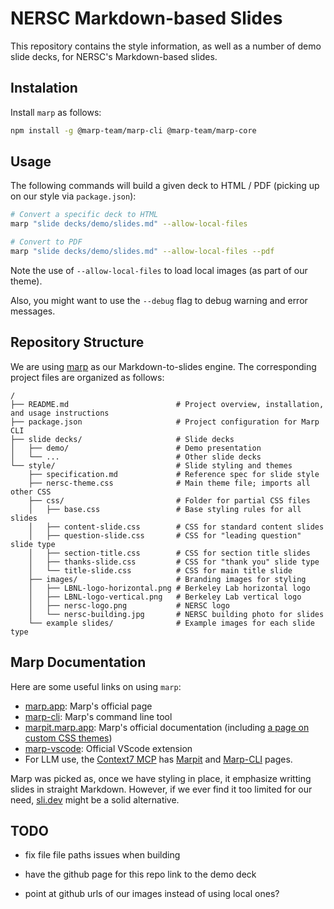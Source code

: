 # NERSC Markdown-based Slides

This repository contains the style information, as well as a number of demo slide decks, for NERSC's Markdown-based slides.

## Instalation

Install `marp` as follows:

```sh
npm install -g @marp-team/marp-cli @marp-team/marp-core
```

## Usage

The following commands will build a given deck to HTML / PDF (picking up on our style via `package.json`):

```sh
# Convert a specific deck to HTML
marp "slide decks/demo/slides.md" --allow-local-files

# Convert to PDF
marp "slide decks/demo/slides.md" --allow-local-files --pdf
```

Note the use of `--allow-local-files` to load local images (as part of our theme).

Also, you might want to use the `--debug` flag to debug warning and error messages.

## Repository Structure

We are using [marp](https://marp.app/) as our Markdown-to-slides engine.
The corresponding project files are organized as follows:

```
/
├── README.md                        # Project overview, installation, and usage instructions
├── package.json                     # Project configuration for Marp CLI
├── slide decks/                     # Slide decks
│   ├── demo/                        # Demo presentation
│   └── ...                          # Other slide decks
└── style/                           # Slide styling and themes
    ├── specification.md             # Reference spec for slide style
    ├── nersc-theme.css              # Main theme file; imports all other CSS
    ├── css/                         # Folder for partial CSS files
    │   ├── base.css                 # Base styling rules for all slides
    │   ├── content-slide.css        # CSS for standard content slides
    │   ├── question-slide.css       # CSS for "leading question" slide type
    │   ├── section-title.css        # CSS for section title slides
    │   ├── thanks-slide.css         # CSS for "thank you" slide type
    │   └── title-slide.css          # CSS for main title slide
    ├── images/                      # Branding images for styling
    │   ├── LBNL-logo-horizontal.png # Berkeley Lab horizontal logo
    │   ├── LBNL-logo-vertical.png   # Berkeley Lab vertical logo
    │   ├── nersc-logo.png           # NERSC logo
    │   └── nersc-building.jpg       # NERSC building photo for slides
    └── example slides/              # Example images for each slide type
```

## Marp Documentation

Here are some useful links on using `marp`:

* [marp.app](https://marp.app/): Marp's official page
* [marp-cli](https://github.com/marp-team/marp-cli): Marp's command line tool
* [marpit.marp.app](https://marpit.marp.app/): Marp's official documentation (including [a page on custom CSS themes](https://marpit.marp.app/theme-css))
* [marp-vscode](https://marketplace.visualstudio.com/items?itemName=marp-team.marp-vscode): Official VScode extension
* For LLM use, the [Context7 MCP](https://context7.com/?q=marp) has [Marpit](https://context7.com/marp-team/marpit) and [Marp-CLI](https://context7.com/marp-team/marp-cli) pages.

Marp was picked as, once we have styling in place, it emphasize writting slides in straight Markdown.
However, if we ever find it too limited for our need, [sli.dev](https://sli.dev/) might be a solid alternative.

## TODO

* fix file file paths issues when building

* have the github page for this repo link to the demo deck
* point at github urls of our images instead of using local ones?